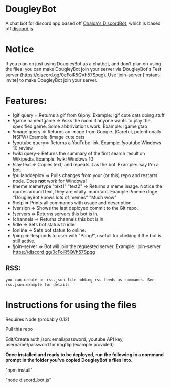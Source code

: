 # DougleyBot
A chat bot for discord app based off <a href="https://github.com/chalda/DiscordBot/">Chalda's DiscordBot</a>, which is based off <a href="https://github.com/hydrabolt/discord.js/">discord.js</a>.

# Notice
If you plan on just using DougleyBot as a chatbot, and don't plan on using the files, you can make DougleyBot join your server via DougleyBot's Test server (https://discord.gg/0cFoiR5QVh57Spqg). Use !join-server [instant-invite] to make DougleyBot join your server.

# Features:
- !gif query = Returns a gif from Giphy. Example: !gif cute cats doing stuff
- !game nameofgame => Asks the room if anyone wants to play the specified game. Some abbriviations work. Example: !game gtao
- !image query => Returns an image from Google. (Careful, potentionally NSFW) Example: !image cute cats
- !youtube query=> Returns a YouTube link. Example: !youtube Windows 10 review
- !wiki query=> Returns the summary of the first search result on Wikipedia. Example: !wiki Windows 10
- !say text => Copies text, and repeats it as the bot. Example: !say I'm a bot.
- !pullanddeploy => Pulls changes from your (or this) repo and restarts node. Does <strong>not</strong> work for Windows!
- !meme memetype "text1" "text2" => Returns a meme image. Notice the quotes around text, they are vitally important. Example: !meme doge "DougleyBot knows lots of memes" "Much wow"
- !help => Prints all commands with usage and description.
- !version => Shows the last deployed commit to the Git repo.
- !servers => Returns servers this bot is in.
- !channels => Returns channels this bot is in.
- !idle => Sets bot status to idle.
- !online => Sets bot status to online.
- !ping => Responds to user with "Pong!", usefull for cheking if the bot is still active.
- !join-server => Bot will join the requested server. Example: !join-server https://discord.gg/0cFoiR5QVh57Spqg

## RSS:
    you can create an rss.json file adding rss feeds as commands. See rss.json.example for details

# Instructions for using the files

Requires Node (probably 0.12)

Pull this repo

Edit/Create auth.json: email/password, youtube API key, username/password for imgflip (example provided)


<strong>Once installed and ready to be deployed, run the following in a command prompt in the folder you've copied DougleyBot's files into.</strong>


"npm install"

"node discord_bot.js"
